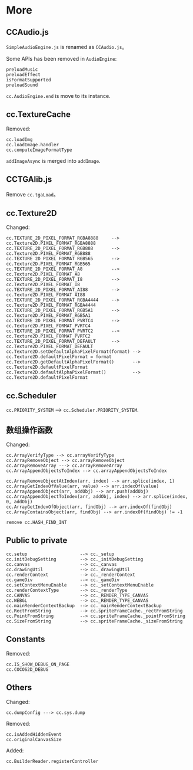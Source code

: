 # More

## CCAudio.js

`SimpleAudioEngine.js` is renamed as `CCAudio.js`。

Some APIs has been removed in `AudioEngine`:

```
preloadMusic
preloadEffect
isFormatSupported
preloadSound
```

`cc.AudioEngine.end` is move to its instance.

## cc.TextureCache

Removed:

```
cc.loadImg
cc.loadImage.handler
cc.computeImageFormatType
```

`addImageAsync` is merged into `addImage`.

## CCTGAlib.js

Remove `cc.tgaLoad`。

## cc.Texture2D

Changed:

```
cc.TEXTURE_2D_PIXEL_FORMAT_RGBA8888     --> cc.Texture2D.PIXEL_FORMAT_RGBA8888
cc.TEXTURE_2D_PIXEL_FORMAT_RGB888       --> cc.Texture2D.PIXEL_FORMAT_RGB888
cc.TEXTURE_2D_PIXEL_FORMAT_RGB565       --> cc.Texture2D.PIXEL_FORMAT_RGB565
cc.TEXTURE_2D_PIXEL_FORMAT_A8           --> cc.Texture2D.PIXEL_FORMAT_A8
cc.TEXTURE_2D_PIXEL_FORMAT_I8           --> cc.Texture2D.PIXEL_FORMAT_I8
cc.TEXTURE_2D_PIXEL_FORMAT_AI88         --> cc.Texture2D.PIXEL_FORMAT_AI88
cc.TEXTURE_2D_PIXEL_FORMAT_RGBA4444     --> cc.Texture2D.PIXEL_FORMAT_RGBA4444
cc.TEXTURE_2D_PIXEL_FORMAT_RGB5A1       --> cc.Texture2D.PIXEL_FORMAT_RGB5A1
cc.TEXTURE_2D_PIXEL_FORMAT_PVRTC4       --> cc.Texture2D.PIXEL_FORMAT_PVRTC4
cc.TEXTURE_2D_PIXEL_FORMAT_PVRTC2       --> cc.Texture2D.PIXEL_FORMAT_PVRTC2
cc.TEXTURE_2D_PIXEL_FORMAT_DEFAULT      --> cc.Texture2D.PIXEL_FORMAT_DEFAULT
cc.Texture2D.setDefaultAlphaPixelFormat(format) --> cc.Texture2D.defaultPixelFormat = format
cc.Texture2D.getDefaultAlphaPixelFormat()       --> cc.Texture2D.defaultPixelFormat
cc.Texture2D.defaultAlphaPixelFormat()          --> cc.Texture2D.defaultPixelFormat
```

## cc.Scheduler

`cc.PRIORITY_SYSTEM` --> `cc.Scheduler.PRIORITY_SYSTEM`.


## 数组操作函数

Changed:

```
cc.ArrayVerifyType --> cc.arrayVerifyType
cc.ArrayRemoveObject --> cc.arrayRemoveObject
cc.ArrayRemoveArray ---> cc.arrayRemoveArray
cc.ArrayAppendObjectsToIndex --> cc.arrayAppendObjectsToIndex

cc.ArrayRemoveObjectAtIndex(arr, index) --> arr.splice(index, 1)
cc.ArrayGetIndexOfValue(arr, value) --> arr.indexOf(value)
cc.ArrayAppendObject(arr, addObj) --> arr.push(addObj)
cc.ArrayAppendObjectToIndex(arr, addObj, index) --> arr.splice(index, 0, addObj)
cc.ArrayGetIndexOfObject(arr, findObj) --> arr.indexOf(findObj)
cc.ArrayContainsObject(arr, findObj) --> arr.indexOf(findObj) != -1

remove cc.HASH_FIND_INT
```

## Public to private

```
cc.setup                    --> cc._setup
cc.initDebugSetting         --> cc._initDebugSetting
cc.canvas                   --> cc._canvas
cc.drawingUtil              --> cc._drawingUtil
cc.renderContext            --> cc._renderContext
cc.gameDiv                  --> cc._gameDiv
cc.setContextMenuEnable     --> cc._setContextMenuEnable
cc.renderContextType        --> cc._renderType
cc.CANVAS                   --> cc._RENDER_TYPE_CANVAS
cc.WEBGL                    --> cc._RENDER_TYPE_CANVAS
cc.mainRenderContextBackup  --> cc._mainRenderContextBackup
cc.RectFromString           --> cc.spriteFrameCache._rectFromString
cc.PointFromString          --> cc.spriteFrameCache._pointFromString
cc.SizeFromString           --> cc.spriteFrameCache._sizeFromString
```

## Constants

Removed:

```
cc.IS_SHOW_DEBUG_ON_PAGE
cc.COCOS2D_DEBUG
```


## Others

Changed:

```
cc.dumpConfig ---> cc.sys.dump

```

Removed:

```
cc.isAddedHiddenEvent
cc.originalCanvasSize
```

Added:

```
cc.BuilderReader.registerController
```
